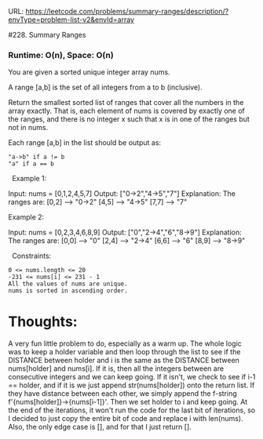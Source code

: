 URL: https://leetcode.com/problems/summary-ranges/description/?envType=problem-list-v2&envId=array

#228. Summary Ranges

### Runtime: O(n), Space: O(n)

You are given a sorted unique integer array nums.

A range [a,b] is the set of all integers from a to b (inclusive).

Return the smallest sorted list of ranges that cover all the numbers in the array exactly. That is, each element of nums is covered by exactly one of the ranges, and there is no integer x such that x is in one of the ranges but not in nums.

Each range [a,b] in the list should be output as:

	"a->b" if a != b
	"a" if a == b

 
Example 1:

Input: nums = [0,1,2,4,5,7]
Output: ["0->2","4->5","7"]
Explanation: The ranges are:
[0,2] --> "0->2"
[4,5] --> "4->5"
[7,7] --> "7"

Example 2:

Input: nums = [0,2,3,4,6,8,9]
Output: ["0","2->4","6","8->9"]
Explanation: The ranges are:
[0,0] --> "0"
[2,4] --> "2->4"
[6,6] --> "6"
[8,9] --> "8->9"

 
Constraints:

	0 <= nums.length <= 20
	-231 <= nums[i] <= 231 - 1
	All the values of nums are unique.
	nums is sorted in ascending order.

# Thoughts:

A very fun little problem to do, especially as a warm up. The whole logic was to keep a holder variable and then loop through the list to see if the DISTANCE between holder and i is the same as the DISTANCE between nums[holder] and 
nums[i]. If it is, then all the integers between are consecutive integers and we can keep going. If it isn't, we check to see if i-1 == holder, and if it is we just append str(nums[holder]) onto the return list. If they have distance between 
each other, we simply append the f-string f'{nums[holder]}->{nums[i-1]}'. Then we set holder to i and keep going. At the end of the iterations, it won't run the code for the last bit of iterations, so I decided to just copy the entire bit 
of code and replace i with len(nums). Also, the only edge case is [], and for that I just return [].
